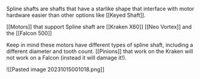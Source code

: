 Spline shafts are shafts that have a starlike shape that interface with motor hardware easier than other options like [[Keyed Shaft]].

[[Motors]] that support Spline shaft are [[Kraken X60]] [[Neo Vortex]] and the [[Falcon 500]]

Keep in mind these motors have different types of spline shaft, including a different diameter and tooth count. [[Pinions]] that work on the Kraken will not work on a Falcon (instead it will damage it!).

![[Pasted image 20231015001018.png]]

